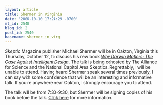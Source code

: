 ```yaml
---
layout: article
title: Shermer in Virginia
date: '2006-10-10 17:24:29 -0700'
mt_id: 2540
blog_id: 2
post_id: 2540
basename: shermer_in_virg
---
```

<i>Skeptic</i> Magazine publisher Michael Shermer will be in Oakton, Virginia this Thursday, October 12,  to discuss his new book <a href="http://www.amazon.com/Why-Darwin-Matters-Against-Intelligent/dp/0805081216/sr=8-1/qid=1160518499/ref=pd_bbs_1/002-3971780-5775209?ie=UTF8"><i>Why Darwin Matters: The Case Against Intelligent Design</i></a>.  The talk is being cohosted by The Alliance for Science and the National Capitol Area Skeptics.  Regrettably, I will be unable to attend.  Having heard Shermer speak several times previously, I can say with some confidence that will be an interesting and informative talk.  If you're anywhere near Oakton, I strongly encourage you to attend.

The talk will be from 7:30-9:30, but Shermer will be signing copies of his book before the talk. <a href="http://www.math.jmu.edu/~rosenhjd/flyer.htm">Click here</a> for more information.
